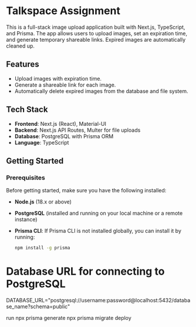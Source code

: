 # Talkspace Assignment

This is a full-stack image upload application built with Next.js, TypeScript, and Prisma. The app allows users to upload images, set an expiration time, and generate temporary shareable links. Expired images are automatically cleaned up.

## Features

- Upload images with expiration time.
- Generate a shareable link for each image.
- Automatically delete expired images from the database and file system.

## Tech Stack

- **Frontend**: Next.js (React), Material-UI
- **Backend**: Next.js API Routes, Multer for file uploads
- **Database**: PostgreSQL with Prisma ORM
- **Language**: TypeScript

## Getting Started

### Prerequisites

Before getting started, make sure you have the following installed:

- **Node.js** (18.x or above)
- **PostgreSQL** (installed and running on your local machine or a remote instance)
- **Prisma CLI**: If Prisma CLI is not installed globally, you can install it by running:

  ```bash
  npm install -g prisma
  ```

# Database URL for connecting to PostgreSQL

DATABASE_URL="postgresql://username:password@localhost:5432/database_name?schema=public"

run
npx prisma generate
npx prisma migrate deploy

